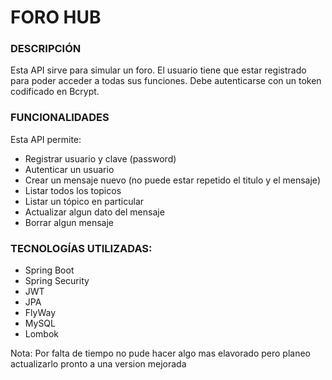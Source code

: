 # FORO HUB
### DESCRIPCIÓN
Esta API sirve para simular un foro. El usuario tiene que estar registrado para poder acceder a todas sus funciones. Debe autenticarse con un token codificado en Bcrypt.

### FUNCIONALIDADES
Esta API permite:

- Registrar usuario y clave (password)
- Autenticar un usuario
- Crear un mensaje nuevo (no puede estar repetido el titulo y el mensaje)
- Listar todos los topicos
- Listar un tópico en particular
- Actualizar algun dato del mensaje
- Borrar algun mensaje

### TECNOLOGÍAS UTILIZADAS:
- Spring Boot
- Spring Security
- JWT
- JPA
- FlyWay
- MySQL
- Lombok

Nota: Por falta de tiempo no pude hacer algo mas elavorado pero planeo actualizarlo pronto a una version mejorada
